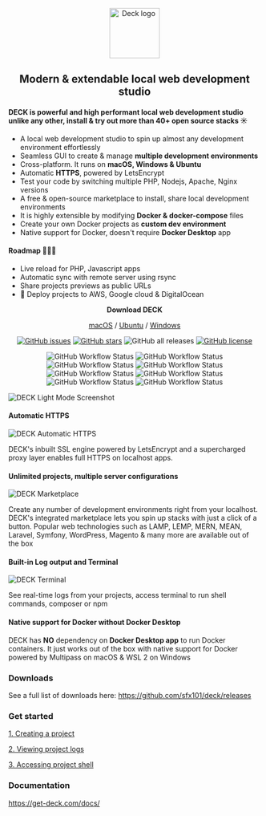 <p align="center">
  <img src="https://get-deck.com/wp-content/uploads/2022/01/app-logo.png" alt="Deck logo" height="100"/>
</p>

<h2 align="center">Modern & extendable local web development studio</h3>

#### DECK is powerful and high performant local web development studio unlike any other, install & try out more than 40+ open source stacks ☀️

- A local web development studio to spin up almost any development environment effortlessly
- Seamless GUI to create & manage **multiple development environments**
- Cross-platform. It runs on **macOS, Windows & Ubuntu**
- Automatic **HTTPS**, powered by LetsEncrypt
- Test your code by switching multiple PHP, Nodejs, Apache, Nginx versions
- A free & open-source marketplace to install, share local development environments
- It is highly extensible by modifying **Docker & docker-compose** files
- Create your own Docker projects as **custom dev environment**
- Native support for Docker, doesn't require **Docker Desktop** app

#### Roadmap 🌱🌱🌱

- Live reload for PHP, Javascript apps
- Automatic sync with remote server using rsync
- Share projects previews as public URLs
- 🚀 Deploy projects to AWS, Google cloud & DigitalOcean

<p align="center"><strong>Download DECK</strong></p>
<p align="center">
  <a href="https://get-deck.com/download-macos/">macOS</a> / <a href="https://get-deck.com/download-ubuntu/">Ubuntu</a> / <a href="https://get-deck.com/download-windows/">Windows</a>
</p>
<p align="center">
  <a href="https://github.com/sfx101/docker-stacks/issues"><img alt="GitHub issues" src="https://img.shields.io/github/issues/sfx101/docker-stacks?style=for-the-badge"></a>
  <a href="https://github.com/sfx101/docker-stacks/stargazers"><img alt="GitHub stars" src="https://img.shields.io/github/stars/sfx101/docker-stacks?style=for-the-badge"></a>
  <img alt="GitHub all releases" src="https://img.shields.io/github/downloads/sfx101/docker-stacks/total?style=for-the-badge">
  <a href="https://github.com/sfx101/docker-stacks/blob/master/LICENSE"><img alt="GitHub license" src="https://img.shields.io/github/license/sfx101/docker-stacks?style=for-the-badge"></a>
</p>
<p align="center">
  <img alt="GitHub Workflow Status" src="https://github.com/deck-app/lamp-stack/actions/workflows/docker-image.yml/badge.svg"> <img alt="GitHub Workflow Status" src="https://github.com/deck-app/lemp-stack/actions/workflows/docker-image.yml/badge.svg"> <img alt="GitHub Workflow Status" src="https://github.com/deck-app/nginx-stack/actions/workflows/docker-image.yml/badge.svg"> <img alt="GitHub Workflow Status" src="https://github.com/deck-app/apache-stack/actions/workflows/docker-image.yml/badge.svg"> <img alt="GitHub Workflow Status" src="https://github.com/deck-app/laravel/actions/workflows/docker-image.yml/badge.svg"> <img alt="GitHub Workflow Status" src="https://github.com/deck-app/Wordpress/actions/workflows/docker-image.yml/badge.svg"> <img alt="GitHub Workflow Status" src="https://github.com/deck-app/mysql/actions/workflows/docker-image.yml/badge.svg"> <img alt="GitHub Workflow Status" src="https://github.com/deck-app/mongodb/actions/workflows/docker-image.yml/badge.svg">
 </p>

![DECK Light Mode Screenshot](https://get-deck.com/wp-content/uploads/2022/03/Screenshot-2022-03-07-at-4.27.32-AM.png)

#### Automatic HTTPS

![DECK Automatic HTTPS](https://get-deck.com/wp-content/uploads/2022/03/Screenshot-2022-03-07-at-4.25.08-AM.png)

DECK's inbuilt SSL engine powered by LetsEncrypt and a supercharged proxy layer enables full HTTPS on localhost apps.

#### Unlimited projects, multiple server configurations

![DECK Marketplace](https://get-deck.com/wp-content/uploads/2022/03/Screenshot-2022-03-07-at-4.23.39-AM.png)

Create any number of development environments right from your localhost. DECK's integrated marketplace lets you spin up stacks with just a click of a button. Popular web technologies such as LAMP, LEMP, MERN, MEAN, Laravel, Symfony, WordPress, Magento & many more are available out of the box

#### Built-in Log output and Terminal

![DECK Terminal](https://get-deck.com/wp-content/uploads/2022/03/Screenshot-2022-03-07-at-4.26.12-AM.png)

See real-time logs from your projects, access terminal to run shell commands, composer or npm

#### Native support for Docker without Docker Desktop

DECK has **NO** dependency on **Docker Desktop app** to run Docker containers. It just works out of the box with native support for Docker powered by Multipass on macOS & WSL 2 on Windows

### Downloads

See a full list of downloads here: https://github.com/sfx101/deck/releases

### Get started
[1. Creating a project](https://get-deck.com/docs/creating-project)

[2. Viewing project logs](https://get-deck.com/docs/project-log)

[3. Accessing project shell](https://get-deck.com/docs/project-shell)

### Documentation
https://get-deck.com/docs/
